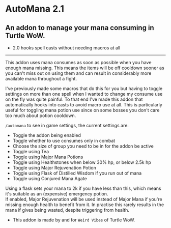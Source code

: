 AutoMana 2.1
===
An addon to manage your mana consuming in Turtle WoW.  
---
* 2.0 hooks spell casts without needing macros at all
---
This addon uses mana consumes as soon as possible when you have enough mana missing. This means the items will be off cooldown sooner as you can't miss out on using them and can result in considerably more available mana throughout a fight.  

I've previously made some macros that do this for you but having to toggle settings on more than one spell when I wanted to change my consume use on the fly was quite painful. To that end I've made this addon that automatically hooks into casts to avoid macro use at all.
This is particularly useful for toggling mana potion use since on some bosses you don't care too much about potion cooldown.  

`/automana` to see in game settings, the current settings are:
* Toggle the addon being enabled
* Toggle whether to use consumes only in combat
* Choose the size of group you need to be in for the addon be active
* Toggle using Tea
* Toggle using Major Mana Potions
* Toggle using Healthstones when below 30% hp, or below 2.5k hp
* Toggle using Major Rejuvenation Potion
* Toggle using Flask of Distilled Wisdom if you run out of mana
* Toggle using Conjured Mana Agate

Using a flask sets your mana to 2k if you have less than this, which means it's suitable as an (expensive) emergency potion.  
If enabled, Major Rejuvenation will be used instead of Major Mana if you're missing enough health to benefit from it. In practise this rarely results in the mana if gives being wasted, despite triggering from health.  

* This addon is made by and for `Weird Vibes` of Turtle WoW.
